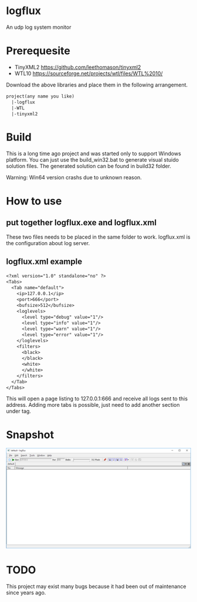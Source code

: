 # logflux
An udp log system monitor

# Prerequesite
* TinyXML2 https://github.com/leethomason/tinyxml2
* WTL10 https://sourceforge.net/projects/wtl/files/WTL%2010/

Download the above libraries and place them in the following arrangement.

```
project(any name you like)
  |-logflux
  |-WTL
  |-tinyxml2
  ```

# Build
This is a long time ago project and was started only to support Windows platform. 
You can just use the build_win32.bat to generate visual stuido solution files.
The generated solution can be found in build32 folder.

Warning: Win64 version crashs due to unknown reason.

# How to use
## put together logflux.exe and logflux.xml
These two files needs to be placed in the same folder to work.
logflux.xml is the configuration about log server.

## logflux.xml example 
```
<?xml version="1.0" standalone="no" ?>
<Tabs>
  <Tab name="default">
    <ip>127.0.0.1</ip>
    <port>666</port>
    <bufsize>512</bufsize>
    <loglevels>
      <level type="debug" value="1"/>
      <level type="info" value="1"/>
      <level type="warn" value="1"/>
      <level type="error" value="1"/>
    </loglevels>
    <filters>
      <black>
      </black>
      <white>
      </white>
    </filters>
  </Tab>
</Tabs>
```
This will open a page listing to 127.0.0.1:666 and receive all logs sent to this address.
Adding more tabs is possible, just need to add another <Tab></Tab> section under <Tabs> tag.
  
# Snapshot
![logflux snapshot](/doc/logflux.png)

# TODO
This project may exist many bugs because it had been out of maintenance since years ago.  
